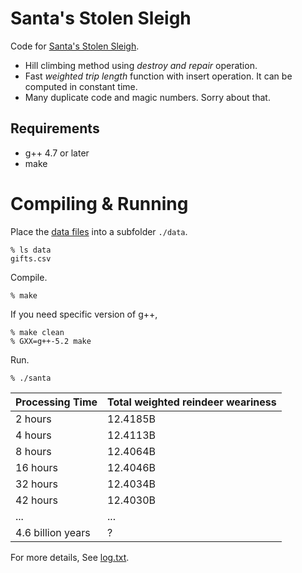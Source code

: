 # Santa's Stolen Sleigh

Code for [Santa's Stolen Sleigh](https://www.kaggle.com/c/santas-stolen-sleigh).

- Hill climbing method using *destroy and repair* operation.
- Fast *weighted trip length* function with insert operation. It can be computed in constant time.
- Many duplicate code and magic numbers. Sorry about that.

## Requirements

- g++ 4.7 or later
- make

# Compiling & Running

Place the [data files](https://www.kaggle.com/c/santas-stolen-sleigh/data) into a subfolder `./data`.

```
% ls data
gifts.csv
```

Compile.
```
% make
```

If you need specific version of g++,
```
% make clean
% GXX=g++-5.2 make
```

Run.
```
% ./santa
```

|Processing Time|Total weighted reindeer weariness|
|---------------|-------|
|2 hours| 12.4185B|
|4 hours| 12.4113B|
|8 hours| 12.4064B|
|16 hours| 12.4046B|
|32 hours| 12.4034B|
|42 hours| 12.4030B|
|...| ... |
|4.6 billion years| ? |

For more details, See [log.txt](log.txt).
